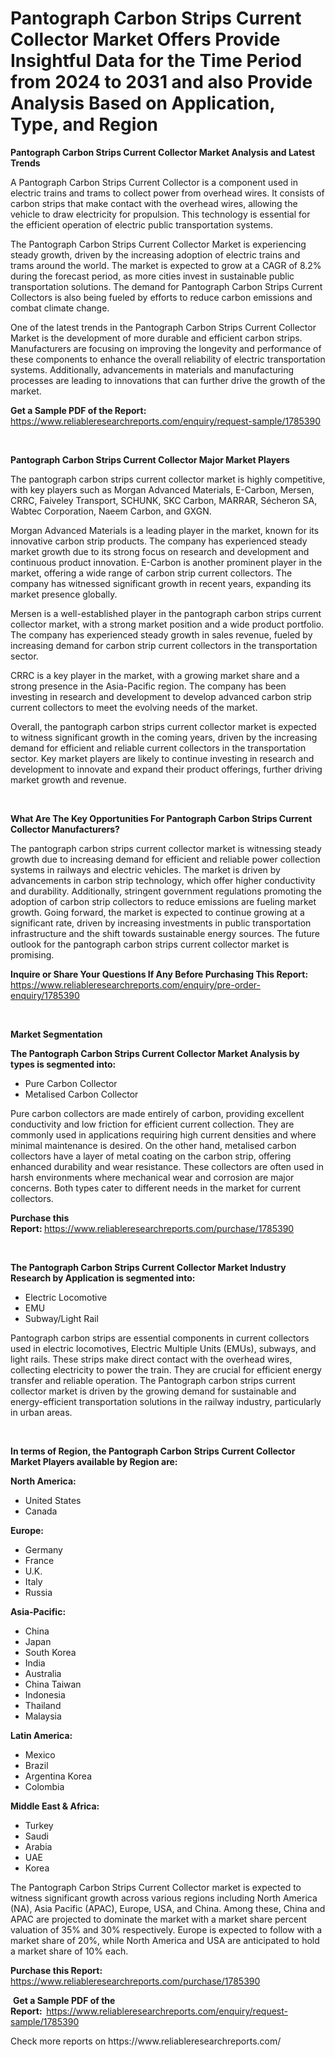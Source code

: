 <p><h1>Pantograph Carbon Strips Current Collector Market Offers Provide Insightful Data for the Time Period from 2024 to 2031 and also Provide Analysis Based on Application, Type, and Region</h1></p><p><strong>Pantograph Carbon Strips Current Collector Market Analysis and Latest Trends</strong></p>
<p><p>A Pantograph Carbon Strips Current Collector is a component used in electric trains and trams to collect power from overhead wires. It consists of carbon strips that make contact with the overhead wires, allowing the vehicle to draw electricity for propulsion. This technology is essential for the efficient operation of electric public transportation systems.</p><p>The Pantograph Carbon Strips Current Collector Market is experiencing steady growth, driven by the increasing adoption of electric trains and trams around the world. The market is expected to grow at a CAGR of 8.2% during the forecast period, as more cities invest in sustainable public transportation solutions. The demand for Pantograph Carbon Strips Current Collectors is also being fueled by efforts to reduce carbon emissions and combat climate change.</p><p>One of the latest trends in the Pantograph Carbon Strips Current Collector Market is the development of more durable and efficient carbon strips. Manufacturers are focusing on improving the longevity and performance of these components to enhance the overall reliability of electric transportation systems. Additionally, advancements in materials and manufacturing processes are leading to innovations that can further drive the growth of the market.</p></p>
<p><strong>Get a Sample PDF of the Report:&nbsp;</strong> <a href="https://www.reliableresearchreports.com/enquiry/request-sample/1785390">https://www.reliableresearchreports.com/enquiry/request-sample/1785390</a></p>
<p>&nbsp;</p>
<p><strong>Pantograph Carbon Strips Current Collector Major Market Players</strong></p>
<p><p>The pantograph carbon strips current collector market is highly competitive, with key players such as Morgan Advanced Materials, E-Carbon, Mersen, CRRC, Faiveley Transport, SCHUNK, SKC Carbon, MARRAR, Sécheron SA, Wabtec Corporation, Naeem Carbon, and GXGN. </p><p>Morgan Advanced Materials is a leading player in the market, known for its innovative carbon strip products. The company has experienced steady market growth due to its strong focus on research and development and continuous product innovation. E-Carbon is another prominent player in the market, offering a wide range of carbon strip current collectors. The company has witnessed significant growth in recent years, expanding its market presence globally.</p><p>Mersen is a well-established player in the pantograph carbon strips current collector market, with a strong market position and a wide product portfolio. The company has experienced steady growth in sales revenue, fueled by increasing demand for carbon strip current collectors in the transportation sector. </p><p>CRRC is a key player in the market, with a growing market share and a strong presence in the Asia-Pacific region. The company has been investing in research and development to develop advanced carbon strip current collectors to meet the evolving needs of the market.</p><p>Overall, the pantograph carbon strips current collector market is expected to witness significant growth in the coming years, driven by the increasing demand for efficient and reliable current collectors in the transportation sector. Key market players are likely to continue investing in research and development to innovate and expand their product offerings, further driving market growth and revenue.</p></p>
<p>&nbsp;</p>
<p><strong>What Are The Key Opportunities For Pantograph Carbon Strips Current Collector Manufacturers?</strong></p>
<p><p>The pantograph carbon strips current collector market is witnessing steady growth due to increasing demand for efficient and reliable power collection systems in railways and electric vehicles. The market is driven by advancements in carbon strip technology, which offer higher conductivity and durability. Additionally, stringent government regulations promoting the adoption of carbon strip collectors to reduce emissions are fueling market growth. Going forward, the market is expected to continue growing at a significant rate, driven by increasing investments in public transportation infrastructure and the shift towards sustainable energy sources. The future outlook for the pantograph carbon strips current collector market is promising.</p></p>
<p><strong>Inquire or Share Your Questions If Any Before Purchasing This Report:</strong> <a href="https://www.reliableresearchreports.com/enquiry/pre-order-enquiry/1785390">https://www.reliableresearchreports.com/enquiry/pre-order-enquiry/1785390</a></p>
<p>&nbsp;</p>
<p><strong>Market Segmentation</strong></p>
<p><strong>The Pantograph Carbon Strips Current Collector Market Analysis by types is segmented into:</strong></p>
<p><ul><li>Pure Carbon Collector</li><li>Metalised Carbon Collector</li></ul></p>
<p><p>Pure carbon collectors are made entirely of carbon, providing excellent conductivity and low friction for efficient current collection. They are commonly used in applications requiring high current densities and where minimal maintenance is desired. On the other hand, metalised carbon collectors have a layer of metal coating on the carbon strip, offering enhanced durability and wear resistance. These collectors are often used in harsh environments where mechanical wear and corrosion are major concerns. Both types cater to different needs in the market for current collectors.</p></p>
<p><strong>Purchase this Report:&nbsp;</strong><a href="https://www.reliableresearchreports.com/purchase/1785390">https://www.reliableresearchreports.com/purchase/1785390</a></p>
<p>&nbsp;</p>
<p><strong>The Pantograph Carbon Strips Current Collector Market Industry Research by Application is segmented into:</strong></p>
<p><ul><li>Electric Locomotive</li><li>EMU</li><li>Subway/Light Rail</li></ul></p>
<p><p>Pantograph carbon strips are essential components in current collectors used in electric locomotives, Electric Multiple Units (EMUs), subways, and light rails. These strips make direct contact with the overhead wires, collecting electricity to power the train. They are crucial for efficient energy transfer and reliable operation. The Pantograph carbon strips current collector market is driven by the growing demand for sustainable and energy-efficient transportation solutions in the railway industry, particularly in urban areas.</p></p>
<p>&nbsp;</p>
<p><strong>In terms of Region, the Pantograph Carbon Strips Current Collector Market Players available by Region are:</strong></p>
<p>
    <p> <strong> North America: </strong>
        <ul>
            <li>United States</li>
            <li>Canada</li>
        </ul>
        </p> 
    <p> <strong> Europe: </strong>
        <ul>
            <li>Germany</li>
            <li>France</li>
            <li>U.K.</li>
            <li>Italy</li>
            <li>Russia</li>
        </ul>
        </p> 
    <p> <strong> Asia-Pacific: </strong>
        <ul>
            <li>China</li>
            <li>Japan</li>
            <li>South Korea</li>
            <li>India</li>
            <li>Australia</li>
            <li>China Taiwan</li>
            <li>Indonesia</li>
            <li>Thailand</li>
            <li>Malaysia</li>
        </ul>
        </p> 
    <p> <strong> Latin America: </strong>
        <ul>
            <li>Mexico</li>
            <li>Brazil</li>
            <li>Argentina Korea</li>
            <li>Colombia</li>
        </ul>
        </p> 
    <p> <strong> Middle East & Africa: </strong>
        <ul>
            <li>Turkey</li>
            <li>Saudi</li>
            <li>Arabia</li>
            <li>UAE</li>
            <li>Korea</li>
        </ul>
    </p>
    </p>
<p><p>The Pantograph Carbon Strips Current Collector market is expected to witness significant growth across various regions including North America (NA), Asia Pacific (APAC), Europe, USA, and China. Among these, China and APAC are projected to dominate the market with a market share percent valuation of 35% and 30% respectively. Europe is expected to follow with a market share of 20%, while North America and USA are anticipated to hold a market share of 10% each.</p></p>
<p><strong>Purchase this Report: </strong><a href="https://www.reliableresearchreports.com/purchase/1785390">https://www.reliableresearchreports.com/purchase/1785390</a></p>
<p>&nbsp;<strong>Get a Sample PDF of the Report:&nbsp;&nbsp;</strong><a href="https://www.reliableresearchreports.com/enquiry/request-sample/1785390">https://www.reliableresearchreports.com/enquiry/request-sample/1785390</a></p>
<p><strong></strong></p>
<p>Check more reports on https://www.reliableresearchreports.com/</p>